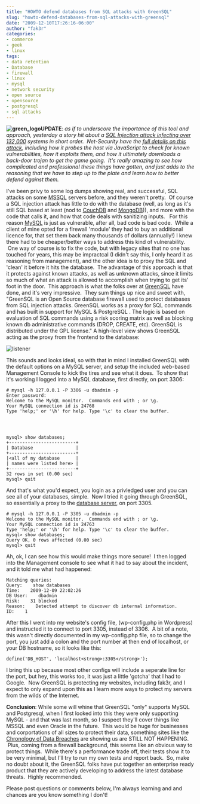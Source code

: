 ```yaml
---
title: "HOWTO defend databases from SQL attacks with GreenSQL"
slug: "howto-defend-databases-from-sql-attacks-with-greensql"
date: "2009-12-10T17:26:16-06:00"
author: "fak3r"
categories:
- commerce
- geek
- linux
tags:
- data retention
- Database
- firewall
- linux
- mysql
- network security
- open source
- opensource
- postgresql
- sql attacks
---
```


**![green_logo](http://fak3r.com/wp-content/uploads/2009/12/green_logo.png)UPDATE**: _as if to underscore the importance of this tool and approach, yesterday a story hit about a [SQL Injection attack infecting over 132,000](http://it.slashdot.org/story/09/12/10/1334205/SQL-Injection-Attack-Claims-132000) systems in short order.  Net-Security have the [full details on this attack](http://www.net-security.org/secworld.php?id=8604), including how it probes the host via JavaScript to check for known vulnerabilities, how it exploits them, and how it ultimately downloads a back-door trojan to get the game going.  It's really amazing to see how complicated and professional these things have gotten, and just adds to the reasoning that we have to step up to the plate and learn how to better defend against them._

I've been privy to some log dumps showing real, and successful, SQL attacks on some [MSSQL](http://en.wikipedia.org/wiki/Microsoft_SQL_Server) servers before, and they weren't pretty.  Of course a SQL injection attack has little to do with the database (well, as long as it's still SQL based at least (nod to [CouchDB](http://couchdb.apache.org/) and [MongoDB](http://www.mongodb.org/))), and more with the code that calls it, and how that code deals with sanitizing inputs.   For this reason [MySQL](http://www.mysql.com/) is just as vulnerable, after all, bad code is bad code.  While a client of mine opted for a firewall 'module' they had to buy an additional licence for, that set them back many thousands of dollars (annually!) I knew there had to be cheaper/better ways to address this kind of vulnerability.  One way of course is to fix the code, but with legacy sites that no one has touched for years, this may be impractcal (I didn't say this, I only heard it as reasoning from management), and the other idea is to proxy the SQL and 'clean' it before it hits the database.  The advantage of this approach is that it protects against known attacks, as well as unknown attacks, since it limits so much of what an attack is allowed to accomplish when trying to get its' foot in the door.  This approach is what the folks over at [GreenSQL](http://www.greensql.net) have done, and it's very impressive.  They sum things up nice and sweet with, "GreenSQL is an Open Source database firewall used to protect databases from SQL injection attacks. GreenSQL works as a proxy for SQL commands and has built in support for MySQL & PostgreSQL . The logic is based on evaluation of SQL commands using a risk scoring matrix as well as blocking known db administrative commands (DROP, CREATE, etc). GreenSQL is distributed under the GPL license." <!-- more --> A high-level view shows GreenSQL acting as the proxy from the frontend to the database:

![listener](http://fak3r.com/wp-content/uploads/2009/12/listener.gif)

This sounds and looks ideal, so with that in mind I installed GreenSQL with the default options on a MySQL server, and setup the included web-based Management Console to kick the tires and see what it does.  To show that it's working I logged into a MySQL database, first directly, on port 3306:

    
    # mysql -h 127.0.0.1 -P 3306 -u dbadmin -p
    Enter password:
    Welcome to the MySQL monitor.  Commands end with ; or \g.
    Your MySQL connection id is 24768
    Type 'help;' or '\h' for help. Type '\c' to clear the buffer.



    
    mysql> show databases;
    +-------------------------+
    | Database                |
    +-------------------------+
    |<all of my database      |
    | names were listed here> |
    +-------------------------+
    32 rows in set (0.00 sec)
    mysql> quit


And that's what you'd expect, you login as a privledged user and you can see all of your databases, simple.  Now I tried it going through GreenSQL, so essentially a proxy to the [database server](http://www.singlehop.com/databasehosting/), on port 3305.

    
    # mysql -h 127.0.0.1 -P 3305 -u dbadmin -p
    Welcome to the MySQL monitor.  Commands end with ; or \g.
    Your MySQL connection id is 24763
    Type 'help;' or '\h' for help. Type '\c' to clear the buffer.
    mysql> show databases;
    Query OK, 0 rows affected (0.00 sec)
    mysql> quit


Ah, ok, I can see how this would make things more secure!  I then logged into the Management console to see what it had to say about the incident, and it told me what had happened:

    
    Matching queries:
    Query:    show databases
    Time:    2009-12-09 22:02:26
    DB User:    dbadmin
    Risk:    31 blocked
    Reason:    Detected attempt to discover db internal information.
    ID:    1


After this I went into my website's config file, (wp-config.php in Wordpress) and instructed it to connect to port 3305, instead of 3306.  A bit of a note, this wasn't directly documented in my wp-config.php file, so to change the port, you just add a colon and the port number at then end of localhost, or your DB hostname, so it looks like this:

    
    define('DB_HOST', 'localhost<strong>:3305</strong>');


I bring this up because most other configs will include a seperate line for the port, but hey, this works too, it was just a little 'gotcha' that I had to Google.  Now GreenSQL is protecting my websites, including fak3r, and I expect to only expand upon this as I learn more ways to protect my servers from the wilds of the Internet.

**Conclusion**: While some will whine that GreenSQL "only" supports MySQL and Postgresql, when I first looked into this they were only supporting MySQL - and that was last month, so I suspect they'll cover things like MSSQL and even Oracle in the future.  This would be huge for businesses and corportations of all sizes to protect their data, something sites like the [Chronology of Data Breaches](http://www.privacyrights.org/ar/ChronDataBreaches.htm) are showing us are STILL NOT HAPPENING.  Plus, coming from a firewall background, this seems like an obvious way to protect things.  While there's a performance trade off, their tests show it to be very minimal, but I'll try to run my own tests and report back.  So, make no doubt about it, the GreenSQL folks have put together an enterprise ready product that they are actively developing to address the latest database threats.  Highly recommended.

Please post questions or comments below, I'm always learning and and chances are you know something I don't!
